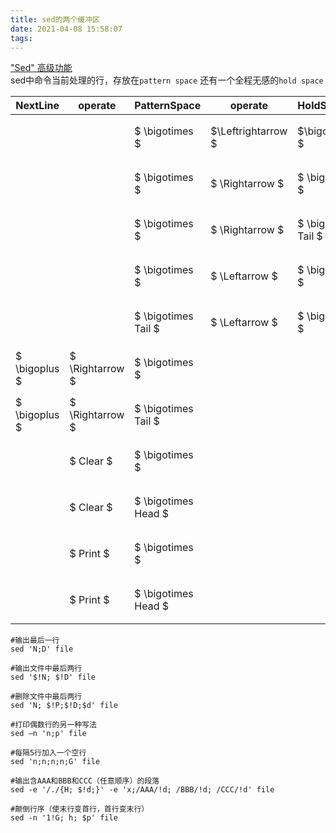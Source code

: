 ```yaml
---
title: sed的两个缓冲区
date: 2021-04-08 15:58:07
tags:
---
```

["Sed" 高级功能](https://juejin.cn/post/6844903859396050957)   
sed中命令当前处理的行，存放在`pattern space`
还有一个全程无感的`hold space`

| NextLine | operate | PatternSpace | operate | HoldSpace | |
| -------- | ---- | ------- | ---- | ----- | ---- |
| | | $ \bigotimes $ | $\Leftrightarrow $ | $\bigodot  $ | x: 交换
| | | $ \bigotimes $ | $ \Rightarrow $ | $ \bigodot $ | h: 复制
| | | $ \bigotimes $ | $ \Rightarrow $ | $ \bigodot Tail $ | H: 追加
| | | $ \bigotimes $ | $ \Leftarrow $ | $ \bigodot $ | g: 复制
| | | $ \bigotimes Tail $ | $ \Leftarrow $ | $ \bigodot $ | G: 追加
| $ \bigoplus $ | $ \Rightarrow $ | $ \bigotimes  $ | | | n: 复制
| $ \bigoplus $ | $ \Rightarrow $ | $ \bigotimes Tail  $ | | | N: 追加
| | $ Clear $ | $ \bigotimes $ | | | d: 清空
| | $ Clear $ | $ \bigotimes Head  $ | | | D: 删除
| | $ Print $ | $ \bigotimes  $ | | | p: 打印
| | $ Print $ | $ \bigotimes Head  $ | | | P: 打印

```shell
#输出最后一行
sed 'N;D' file
```

```shell
#输出文件中最后两行
sed '$!N; $!D' file
```

```shell
#删除文件中最后两行
sed 'N; $!P;$!D;$d' file
```

```shell
#打印偶数行的另一种写法
sed –n 'n;p' file
```

```shell
#每隔5行加入一个空行
sed 'n;n;n;n;G' file
```

```shell
#输出含AAA和BBB和CCC（任意顺序）的段落
sed -e '/./{H; $!d;}' -e 'x;/AAA/!d; /BBB/!d; /CCC/!d' file
```

```shell
#颠倒行序（使末行变首行，首行变末行）
sed -n '1!G; h; $p' file
```
